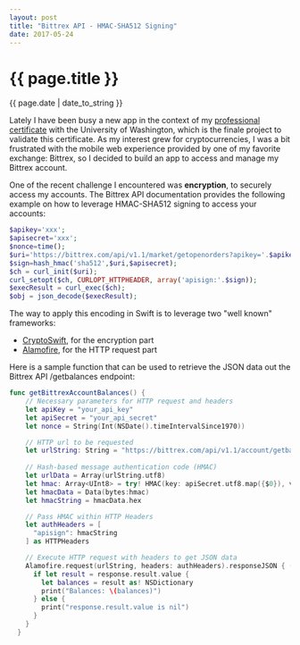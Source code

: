```yaml
---
layout: post
title: "Bittrex API - HMAC-SHA512 Signing"
date: 2017-05-24
---
```

<h1>{{ page.title }}</h1>
<p class="meta">{{ page.date | date_to_string }}</p>

Lately I have been busy a new app in the context of my [professional certificate][3] with the University of Washington, which is the finale project to validate this certificate.
As my interest grew for cryptocurrencies, I was a bit frustrated with the mobile web experience provided by one of my favorite exchange: Bittrex, so I decided to build an app to access and manage my Bittrex account.

One of the recent challenge I encountered was **encryption**, to securely access my accounts.
The Bittrex API documentation provides the following example on how to leverage HMAC-SHA512 signing to access your accounts:
```php
$apikey='xxx';
$apisecret='xxx';
$nonce=time();
$uri='https://bittrex.com/api/v1.1/market/getopenorders?apikey='.$apikey.'&nonce='.$nonce;
$sign=hash_hmac('sha512',$uri,$apisecret);
$ch = curl_init($uri);
curl_setopt($ch, CURLOPT_HTTPHEADER, array('apisign:'.$sign));
$execResult = curl_exec($ch);
$obj = json_decode($execResult);
```

The way to apply this encoding in Swift is to leverage two "well known" frameworks:
- [CryptoSwift][1], for the encryption part
- [Alamofire][2], for the HTTP request part

Here is a sample function that can be used to retrieve the JSON data out the Bittrex API /getbalances endpoint:
```swift
func getBittrexAccountBalances() {
    // Necessary parameters for HTTP request and headers
    let apiKey = "your_api_key"
    let apiSecret = "your_api_secret"
    let nonce = String(Int(NSDate().timeIntervalSince1970))

    // HTTP url to be requested
    let urlString: String = "https://bittrex.com/api/v1.1/account/getbalances" + "?apikey=\(apiKey)&nonce=\(nonce)"
    
    // Hash-based message authentication code (HMAC)
    let urlData = Array(urlString.utf8)
    let hmac: Array<UInt8> = try! HMAC(key: apiSecret.utf8.map({$0}), variant: .sha512).authenticate(urlData)
    let hmacData = Data(bytes:hmac)
    let hmacString = hmacData.hex

    // Pass HMAC within HTTP Headers
    let authHeaders = [
      "apisign": hmacString
    ] as HTTPHeaders

    // Execute HTTP request with headers to get JSON data
    Alamofire.request(urlString, headers: authHeaders).responseJSON { (response) in
      if let result = response.result.value {
        let balances = result as! NSDictionary
        print("Balances: \(balances)")
      } else {
        print("response.result.value is nil")
      }
    }
  }
```

[1]: https://cocoapods.org/pods/CryptoSwift
[2]: https://cocoapods.org/pods/Alamofire
[3]: https://www.pce.uw.edu/certificates/ios-application-development
